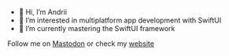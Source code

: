- 👋 Hi, I’m Andrii
- 👀 I’m interested in multiplatform app development with SwiftUI
- 🌱 I’m currently mastering the SwiftUI framework

Follow me on <a rel="me" href="https://techhub.social/@andrsem">Mastodon</a> or check my <a href="https://andrii-sem.com/">website</a>
